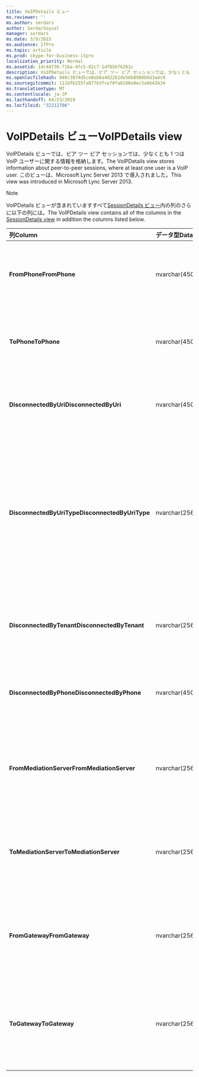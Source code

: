 ```yaml
---
title: VoIPDetails ビュー
ms.reviewer: ''
ms.author: serdars
author: SerdarSoysal
manager: serdars
ms.date: 3/9/2015
ms.audience: ITPro
ms.topic: article
ms.prod: skype-for-business-itpro
localization_priority: Normal
ms.assetid: 14c44736-71ba-4fc5-82c7-1df65bf6261c
description: VoIPDetails ビューでは、ピア ツー ピア セッションでは、少なくとも 1 つは VoIP ユーザーに関する情報を格納します。 このビューは、Microsoft Lync Server 2013 で導入されました。
ms.openlocfilehash: 940c3874d5ce8eb8a4d2261de56b8988b6d3a4c9
ms.sourcegitcommit: 111bf6255fa877b3fce70fa8166e8ec5a6643434
ms.translationtype: MT
ms.contentlocale: ja-JP
ms.lasthandoff: 04/23/2019
ms.locfileid: "32212706"
---
```

# <a name="voipdetails-view"></a><span data-ttu-id="fba46-104">VoIPDetails ビュー</span><span class="sxs-lookup"><span data-stu-id="fba46-104">VoIPDetails view</span></span>
 
<span data-ttu-id="fba46-105">VoIPDetails ビューでは、ピア ツー ピア セッションでは、少なくとも 1 つは VoIP ユーザーに関する情報を格納します。</span><span class="sxs-lookup"><span data-stu-id="fba46-105">The VoIPDetails view stores information about peer-to-peer sessions, where at least one user is a VoIP user.</span></span> <span data-ttu-id="fba46-106">このビューは、Microsoft Lync Server 2013 で導入されました。</span><span class="sxs-lookup"><span data-stu-id="fba46-106">This view was introduced in Microsoft Lync Server 2013.</span></span>
  
> [!NOTE]
> <span data-ttu-id="fba46-107">VoIPDetails ビューが含まれていますすべて[SessionDetails ビュー](sessiondetails-0.md)内の列のさらに以下の列には。</span><span class="sxs-lookup"><span data-stu-id="fba46-107">The VoIPDetails view contains all of the columns in the [SessionDetails view](sessiondetails-0.md) in addition the columns listed below.</span></span>
  
|<span data-ttu-id="fba46-108">**列**</span><span class="sxs-lookup"><span data-stu-id="fba46-108">**Column**</span></span>|<span data-ttu-id="fba46-109">**データ型**</span><span class="sxs-lookup"><span data-stu-id="fba46-109">**Data Type**</span></span>|<span data-ttu-id="fba46-110">**詳細**</span><span class="sxs-lookup"><span data-stu-id="fba46-110">**Details**</span></span>|
|:-----|:-----|:-----|
|<span data-ttu-id="fba46-111">**FromPhone**</span><span class="sxs-lookup"><span data-stu-id="fba46-111">**FromPhone**</span></span> <br/> |<span data-ttu-id="fba46-112">nvarchar(450)</span><span class="sxs-lookup"><span data-stu-id="fba46-112">nvarchar(450)</span></span>  <br/> |<span data-ttu-id="fba46-113">電話セッションを開始したユーザーの URI です。</span><span class="sxs-lookup"><span data-stu-id="fba46-113">Phone URI of the user who started the session.</span></span>  <br/> |
|<span data-ttu-id="fba46-114">**ToPhone**</span><span class="sxs-lookup"><span data-stu-id="fba46-114">**ToPhone**</span></span> <br/> |<span data-ttu-id="fba46-115">nvarchar(450)</span><span class="sxs-lookup"><span data-stu-id="fba46-115">nvarchar(450)</span></span>  <br/> |<span data-ttu-id="fba46-116">電話のセッションに参加したユーザーの URI。</span><span class="sxs-lookup"><span data-stu-id="fba46-116">Phone URI of the user who joined the session.</span></span>  <br/> |
|<span data-ttu-id="fba46-117">**DisconnectedByUri**</span><span class="sxs-lookup"><span data-stu-id="fba46-117">**DisconnectedByUri**</span></span> <br/> |<span data-ttu-id="fba46-118">nvarchar(450)</span><span class="sxs-lookup"><span data-stu-id="fba46-118">nvarchar(450)</span></span>  <br/> |<span data-ttu-id="fba46-119">セッションを切断したユーザーの URI。</span><span class="sxs-lookup"><span data-stu-id="fba46-119">URI of the user who disconnected the session.</span></span>  <br/> |
|<span data-ttu-id="fba46-120">**DisconnectedByUriType**</span><span class="sxs-lookup"><span data-stu-id="fba46-120">**DisconnectedByUriType**</span></span> <br/> |<span data-ttu-id="fba46-121">nvarchar(256)</span><span class="sxs-lookup"><span data-stu-id="fba46-121">nvarchar(256)</span></span>  <br/> |<span data-ttu-id="fba46-122">セッションを切断したユーザーの URI の種類です。</span><span class="sxs-lookup"><span data-stu-id="fba46-122">Type of URI of the user who disconnected the session.</span></span> <span data-ttu-id="fba46-123">詳細については、 [UriTypes テーブル](uritypes.md)を参照してください。</span><span class="sxs-lookup"><span data-stu-id="fba46-123">See the [UriTypes table](uritypes.md) for more information.</span></span> <br/> |
|<span data-ttu-id="fba46-124">**DisconnectedByTenant**</span><span class="sxs-lookup"><span data-stu-id="fba46-124">**DisconnectedByTenant**</span></span> <br/> |<span data-ttu-id="fba46-125">nvarchar(256)</span><span class="sxs-lookup"><span data-stu-id="fba46-125">nvarchar(256)</span></span>  <br/> |<span data-ttu-id="fba46-126">セッションを切断したユーザーのテナントです。</span><span class="sxs-lookup"><span data-stu-id="fba46-126">Tenant of the user who disconnected the session.</span></span>  <br/> |
|<span data-ttu-id="fba46-127">**DisconnectedByPhone**</span><span class="sxs-lookup"><span data-stu-id="fba46-127">**DisconnectedByPhone**</span></span> <br/> |<span data-ttu-id="fba46-128">nvarchar(450)</span><span class="sxs-lookup"><span data-stu-id="fba46-128">nvarchar(450)</span></span>  <br/> |<span data-ttu-id="fba46-129">電話セッションを切断したユーザーの URI です。</span><span class="sxs-lookup"><span data-stu-id="fba46-129">Phone URI of the user who disconnected the session.</span></span>  <br/> |
|<span data-ttu-id="fba46-130">**FromMediationServer**</span><span class="sxs-lookup"><span data-stu-id="fba46-130">**FromMediationServer**</span></span> <br/> |<span data-ttu-id="fba46-131">nvarchar(256)</span><span class="sxs-lookup"><span data-stu-id="fba46-131">nvarchar(256)</span></span>  <br/> |<span data-ttu-id="fba46-132">仲介サーバーがセッションを開始したユーザーが使用します。</span><span class="sxs-lookup"><span data-stu-id="fba46-132">Mediation Server used by the user who started the session.</span></span>  <br/> |
|<span data-ttu-id="fba46-133">**ToMediationServer**</span><span class="sxs-lookup"><span data-stu-id="fba46-133">**ToMediationServer**</span></span> <br/> |<span data-ttu-id="fba46-134">nvarchar(256)</span><span class="sxs-lookup"><span data-stu-id="fba46-134">nvarchar(256)</span></span>  <br/> |<span data-ttu-id="fba46-135">仲介サーバーがセッションに参加したユーザーが使用します。</span><span class="sxs-lookup"><span data-stu-id="fba46-135">Mediation Server used by the user who joined the session.</span></span>  <br/> |
|<span data-ttu-id="fba46-136">**FromGateway**</span><span class="sxs-lookup"><span data-stu-id="fba46-136">**FromGateway**</span></span> <br/> |<span data-ttu-id="fba46-137">nvarchar(256)</span><span class="sxs-lookup"><span data-stu-id="fba46-137">nvarchar(256)</span></span>  <br/> |<span data-ttu-id="fba46-138">ゲートウェイは、セッションを開始したユーザーが使用します。</span><span class="sxs-lookup"><span data-stu-id="fba46-138">Gateway used by the user who started the session.</span></span>  <br/> |
|<span data-ttu-id="fba46-139">**ToGateway**</span><span class="sxs-lookup"><span data-stu-id="fba46-139">**ToGateway**</span></span> <br/> |<span data-ttu-id="fba46-140">nvarchar(256)</span><span class="sxs-lookup"><span data-stu-id="fba46-140">nvarchar(256)</span></span>  <br/> |<span data-ttu-id="fba46-141">セッションに参加しているユーザーによって使用されるゲートウェイです。</span><span class="sxs-lookup"><span data-stu-id="fba46-141">Gateway used by the user who joined the session.</span></span>  <br/> |
   

